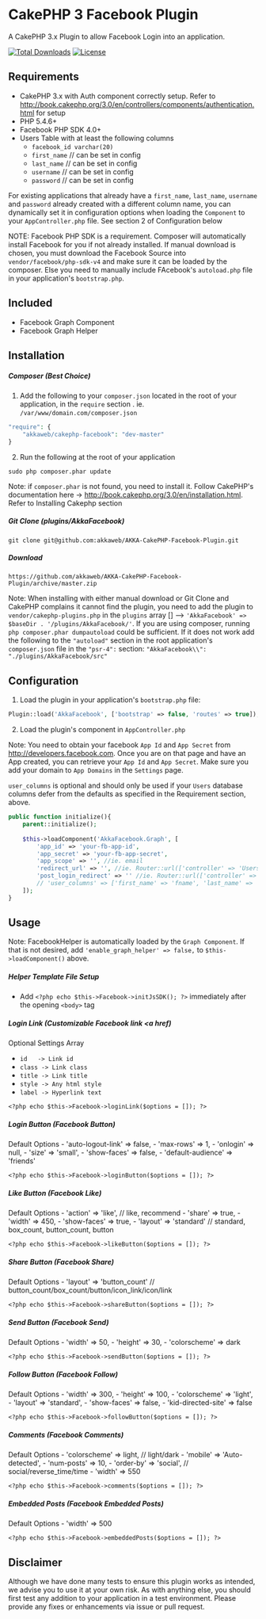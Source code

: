 # CakePHP 3 Facebook Plugin

A CakePHP 3.x Plugin to allow Facebook Login into an application.

[![Total Downloads](https://poser.pugx.org/akkaweb/cakephp-facebook/downloads.svg)](https://packagist.org/packages/akkaweb/cakephp-facebook)
[![License](https://poser.pugx.org/akkaweb/cakephp-facebook/license.svg)](https://packagist.org/packages/akkaweb/cakephp-facebook)

## Requirements
- CakePHP 3.x with Auth component correctly setup. Refer to http://book.cakephp.org/3.0/en/controllers/components/authentication.html for setup
- PHP 5.4.6+
- Facebook PHP SDK 4.0+
- Users Table with at least the following columns
    * `facebook_id varchar(20)`
    * `first_name` // can be set in config
    * `last_name` // can be set in config
    * `username` // can be set in config
    * `password` // can be set in config

For existing applications that already have a `first_name`, `last_name`, `username` and `password` already created with a different column name, you can dynamically set it in configuration options when loading the `Component` to your `AppController.php` file. See section 2 of Configuration below

NOTE: Facebook PHP SDK is a requirement. Composer will automatically install Facebook for you if not already installed. If manual download is chosen, you must download the Facebook Source into `vendor/facebook/php-sdk-v4` and make sure it can be loaded by the composer. Else you need to manually include FAcebook's `autoload.php` file in your application's `bootstrap.php`.

## Included
- Facebook Graph Component
- Facebook Graph Helper

## Installation

##### Composer (Best Choice)

1. Add the following to your `composer.json` located in the root of your application, in the `require` section . ie. `/var/www/domain.com/composer.json`

```php
"require": {
	"akkaweb/cakephp-facebook": "dev-master"
}
```

2. Run the following at the root of your application

```
sudo php composer.phar update
```
Note: if `composer.phar` is not found, you need to install it. Follow CakePHP's documentation here -> http://book.cakephp.org/3.0/en/installation.html. Refer to Installing Cakephp section

##### Git Clone (plugins/AkkaFacebook)
`git clone git@github.com:akkaweb/AKKA-CakePHP-Facebook-Plugin.git`

##### Download
`https://github.com/akkaweb/AKKA-CakePHP-Facebook-Plugin/archive/master.zip`

Note: When installing with either manual download or Git Clone and CakePHP complains it cannot find the plugin, you need to add the plugin to `vendor/cakephp-plugins.php` in the `plugins` array [] --> `'AkkaFacebook' => $baseDir . '/plugins/AkkaFacebook/'`. If you are using composer, running `php composer.phar dumpautoload` could be sufficient. If it does not work add the following to the `"autoload"` section in the root application's `composer.json` file in the `"psr-4":` section: `"AkkaFacebook\\": "./plugins/AkkaFacebook/src"`


## Configuration

1. Load the plugin in your application's `bootstrap.php` file:

```php
Plugin::load('AkkaFacebook', ['bootstrap' => false, 'routes' => true]);
```

2. Load the plugin's component in `AppController.php` 

Note: You need to obtain your facebook `App Id` and `App Secret` from http://developers.facebook.com. Once you are on that page and have an App created, you can retrieve your `App Id` and `App Secret`. Make sure you add your domain to `App Domains` in the `Settings` page.

`user_columns` is optional and should only be used if your `Users` database columns defer from the defaults as specified in the Requirement section, above.

```php
public function initialize(){
    parent::initialize();
    
    $this->loadComponent('AkkaFacebook.Graph', [
	    'app_id' => 'your-fb-app-id',
	    'app_secret' => 'your-fb-app-secret',
	    'app_scope' => '', //ie. email
	    'redirect_url' => '', //ie. Router::url(['controller' => 'Users', 'action' => 'login'], TRUE),
	    'post_login_redirect' => '' //ie. Router::url(['controller' => 'Users', 'action' => 'account'], TRUE)
	    // 'user_columns' => ['first_name' => 'fname', 'last_name' => 'lname', 'username' => 'uname', 'password' => 'pass'] //not required
    ]);
}
```

## Usage

Note: FacebookHelper is automatically loaded by the `Graph Component`. If that is not desired, add `'enable_graph_helper' => false,` to `$this->loadComponent()` above.

##### Helper Template File Setup

- Add `<?php echo $this->Facebook->initJsSDK(); ?>` immediately after the opening `<body>` tag

##### Login Link (Customizable Facebook link <a href)
Optional Settings Array
* `id 	-> Link id`
* `class -> Link class`
* `title -> Link title`
* `style -> Any html style`
* `label -> Hyperlink text`
	
`<?php echo $this->Facebook->loginLink($options = []); ?>`

##### Login Button (Facebook Button)
Default Options
	- 'auto-logout-link' => false,
	- 'max-rows' => 1,
	- 'onlogin' => null,
	- 'size' => 'small',
	- 'show-faces' => false,
	- 'default-audience' => 'friends'
	
`<?php echo $this->Facebook->loginButton($options = []); ?>`

##### Like Button (Facebook Like)
Default Options
	- 'action' => 'like', // like, recommend
	- 'share' => true,
	- 'width' => 450,
	- 'show-faces' => true,
	- 'layout' => 'standard' // standard, box_count, button_count, button
	
`<?php echo $this->Facebook->likeButton($options = []); ?>`

##### Share Button (Facebook Share)
Default Options
	- 'layout' => 'button_count' // button_count/box_count/button/icon_link/icon/link
	
`<?php echo $this->Facebook->shareButton($options = []); ?>`

##### Send Button (Facebook Send)
Default Options
	- 'width' => 50,
	- 'height' => 30,
	- 'colorscheme' => dark
	
`<?php echo $this->Facebook->sendButton($options = []); ?>`

##### Follow Button (Facebook Follow)
Default Options
	- 'width' => 300,
	- 'height' => 100,
	- 'colorscheme' => 'light',
	- 'layout' => 'standard',
	- 'show-faces' => false,
	- 'kid-directed-site' => false
	
`<?php echo $this->Facebook->followButton($options = []); ?>`

##### Comments (Facebook Comments)
Default Options
	- 'colorscheme' => light, // light/dark
	- 'mobile' => 'Auto-detected',
	- 'num-posts' => 10,
	- 'order-by' => 'social', // social/reverse_time/time
	- 'width' => 550
	
`<?php echo $this->Facebook->comments($options = []); ?>`

##### Embedded Posts (Facebook Embedded Posts)
Default Options
	- 'width' => 500
	
`<?php echo $this->Facebook->embeddedPosts($options = []); ?>`


## Disclaimer
Although we have done many tests to ensure this plugin works as intended, we advise you to use it at your own risk. As with anything else, you should first test any addition to your application in a test environment. Please provide any fixes or enhancements via issue or pull request.
